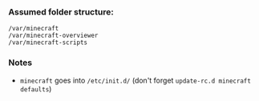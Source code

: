 ### Assumed folder structure:

    /var/minecraft
    /var/minecraft-overviewer
    /var/minecraft-scripts

### Notes

* `minecraft` goes into `/etc/init.d/` (don't forget `update-rc.d minecraft defaults`)

